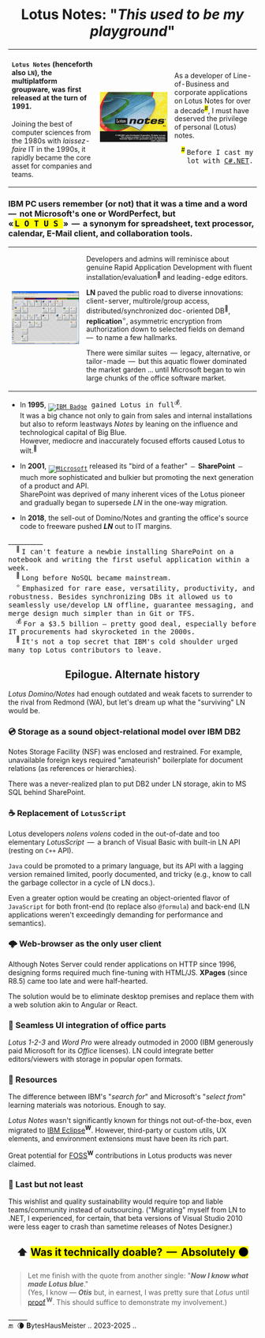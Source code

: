 <h1 align="center">Lotus Notes: "<i>This used to be my playground</i>"</h1>

<table><tr><td>

#### `Lotus Notes` (henceforth also `LN`), the multiplatform groupware, was first released at the turn of 1991. 

Joining the best of computer sciences from the 1980s with _laissez-faire_ IT in the 1990s, it rapidly became the core asset for companies and teams.

</td><td width="30%">
<picture><img alt="&nbsp; Lotus Notes R5 splash screen" src="../../../../../_rsc/_img/af/LN/LotusNotesR5_SplashWin.jpg" title="&nbsp;Splash screen of &#010;Lotus Notes R5"></picture>
</td><td>

As a developer of Line-of-Business and corporate applications on Lotus Notes for over a decade<sup><mark>#</mark></sup>, I&nbsp;must have deserved the privilege of personal (Lotus) notes.

<p align="right"><sup><mark>#</mark></sup> <samp>Before I cast my lot with <a href="../../../../../.net">C#.NET</a>.</samp></p>
</td></tr></table>

### IBM PC users remember (or not) that it was a time and a <b>word</b> &thinsp;&mdash;&thinsp; not Microsoft's one or WordPerfect, but <br />«<mark>&thinsp;L<samp>&thinsp;O&thinsp;T&thinsp;U&thinsp;S&thinsp;</samp></mark>» &thinsp;&mdash;&thinsp; a synonym for spreadsheet, text processor, calendar, E-Mail client, and collaboration tools.

<table><tr><td width="30%"><picture><img alt="&nbsp; Lotus Notes R8 workspace"
  src="../../../../../_rsc/_img/af/LN/LN-WS_snapshot(computerwoche.de).jpg" title="Screenshot of casual Lotus Notes R8 workspace&#013;&#010;(source: computerwoche.de)" /></picture>
</td><td>

Developers and admins will reminisce about genuine Rapid Application Development with fluent installation/evaluation<sup>🙋</sup> and leading-edge editors.

**LN** paved the public road to diverse innovations: client-server, multirole/group access, distributed/synchronized doc-oriented DB<sup>📜</sup>, **replication**<sup>⭐</sup>, asymmetric encryption from authorization down to selected fields on demand &thinsp;&mdash;&thinsp; to name a few hallmarks.

There were similar suites &thinsp;&mdash;&thinsp; legacy, alternative, or tailor-made &thinsp;&mdash;&thinsp; but this aquatic flower dominated the market garden ... until Microsoft began to win large chunks of the office software market.
  
</td></tr></table>

* In **1995**, <samp><sub>[![IBM Badge](https://img.shields.io/badge/IBM-052FAD?logo=ibm&logoColor=fff&style=for-the-badge)](#)</sub> gained Lotus in full<sup>💰</sup></samp>.\
It was a big chance not only to gain from sales and internal installations but also to reform leastways _Notes_ by leaning on the influence and technological capital of Big Blue.\
However, mediocre and inaccurately focused efforts caused Lotus to wilt.<sup>🍦</sup>

* In **2001**, <samp><sub>[![Microsoft](https://img.shields.io/badge/Microsoft-0078D4?style=for-the-badge&logo=microsoft&logoColor=white)](#)</sub></samp> released its "bird of a feather" &thinsp;<samp>&mdash;</samp>&thinsp; **SharePoint** &thinsp;<samp>&mdash;</samp>&thinsp; much more sophisticated and bulkier but promoting the next generation of a product and API.\
SharePoint was deprived of many inherent vices of the Lotus pioneer and gradually began to supersede _LN_ in the one-way migration. 

* In **2018**, the sell-out of Domino/Notes and granting the office's source code to freeware pushed **_LN_** out to IT margins.

___________\
&nbsp; &nbsp; <sup>🙋</sup> <samp>I can't feature a newbie installing SharePoint on a notebook and writing the first useful application within a week.</samp>\
&nbsp; &nbsp; <sup>📜</sup> <samp>Long before NoSQL became mainstream.</samp>\
&nbsp; &nbsp; <sup>⭐</sup> <samp>Emphasized for rare ease, versatility, productivity, and robustness. Besides synchronizing DBs it allowed us to seamlessly use/develop LN offline, guarantee messaging, and merge design much simpler than in Git or TFS.</samp>\
&nbsp; &nbsp; <sup>💰</sup> <samp>For a $3.5 billion &mdash; pretty good deal, especially before IT procurements had skyrocketed in the 2000s.</samp>\
&nbsp; &nbsp; <sup>🍦</sup> <samp>It's not a top secret that IBM's cold shoulder urged many top Lotus contributors to leave.</samp>

<h2 align="center">Epilogue. Alternate history</h2>

_Lotus Domino/Notes_ had enough outdated and weak facets to surrender to the rival from Redmond (WA), but let's dream up what the "surviving" LN would be.

### 💿 Storage as a sound object-relational model over IBM DB2

Notes Storage Facility (NSF) was enclosed and restrained. For example, unavailable foreign keys required "amateurish" boilerplate for document relations (as references or hierarchies). 

There was a never-realized plan to put DB2 under LN storage, akin to MS SQL behind SharePoint. 

### ☕ Replacement of `LotusScript`

Lotus developers _nolens volens_ coded in the out-of-date and too elementary _LotusScript_ &thinsp;&mdash;&thinsp; a branch of Visual Basic with built-in LN API (resting on `C++` API). 

`Java` could be promoted to a primary language, but its API with a lagging version remained limited, poorly documented, and tricky (e.g., know to call the garbage collector in a cycle of LN docs.).

Even a greater option would be creating an object-oriented flavor of `JavaScript` for both front-end (to replace also `@formula`) and back-end (LN applications weren't exceedingly demanding for performance and semantics).

### 🌩️ Web-browser as the only user client

Although Notes Server could render applications on HTTP since 1996, designing forms required much fine-tuning with HTML/JS. **XPages** (since R8.5) came too late and were half-hearted.

The solution would be to eliminate desktop premises and replace them with a web solution akin to Angular or React. 

### 📎 Seamless UI integration of office parts

_Lotus 1-2-3_ and _Word Pro_ were already outmoded in 2000 (IBM generously paid Microsoft for its _Office_ licenses). LN could integrate better editors/viewers with storage in popular open formats.

### 🏬 Resources

The difference between IBM's "_search for_" and Microsoft's "_select from_" learning materials was notorious. Enough to say.

_Lotus Notes_ wasn't significantly known for things not out-of-the-box, even migrated to [IBM Eclipse](https://en.wikipedia.org/wiki/Eclipse_(software))<sup><b>W</b></sup>. However, third-party or custom utils, UX elements, and environment extensions must have been its rich part.
 
Great potential for [FOSS](https://en.wikipedia.org/wiki/Free_and_open-source_software)<sup><b>W</b></sup> contributions in Lotus products was never claimed.

### 🙋 Last but not least

This wishlist and quality sustainability would require top and liable teams/community instead of outsourcing. 
("Migrating" myself from LN to .NET, I experienced, for certain, that beta versions of Visual Studio&nbsp;2010 were less eager to crash than sametime releases of Notes Designer.)

<h2 align="center">⬆️ <mark>Was it technically doable? &thinsp;&mdash;&thinsp; <b>Absolutely</b> ⚫</mark></h2>

> Let me finish with the quote from another single: "_**Now I know what made Lotus blue**_."\
> (Yes, I know &mdash; **_Otis_** but, in earnest, I was pretty sure that _Lotus_ until [proof](https://en.wikipedia.org/wiki/Now_I_Know_What_Made_Otis_Blue)<sup>&thinsp;<b>W</b></sup>. This should suffice to demonstrate my involvement.)

______\
🔚 &nbsp;🌘 <b>Β</b>ytesHausMeister .. 2023-2025 ..
